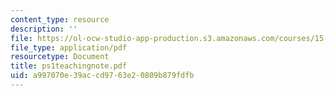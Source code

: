 ```yaml
---
content_type: resource
description: ''
file: https://ol-ocw-studio-app-production.s3.amazonaws.com/courses/15-561-information-technology-essentials-spring-2005/a997070e39accd9763e20809b879fdfb_ps1teachingnote.pdf
file_type: application/pdf
resourcetype: Document
title: ps1teachingnote.pdf
uid: a997070e-39ac-cd97-63e2-0809b879fdfb
---
```

